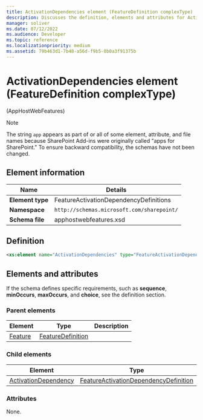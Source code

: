 ```yaml
---
title: ActivationDependencies element (FeatureDefinition complexType)
description: Discusses the definition, elements and attributes for ActivationDependencies element (FeatureDefinition complexType).
manager: soliver
ms.date: 07/12/2022
ms.audience: Developer
ms.topic: reference
ms.localizationpriority: medium
ms.assetid: 79b463d1-7b48-a56d-f9b5-0b0a3f91375b
---
```


# ActivationDependencies element (FeatureDefinition complexType)

(AppHostWebFeatures)

> [!NOTE]
> The string `app` appears as part of or all of some element, attribute, and file names because SharePoint Add-ins were originally called "apps for SharePoint." To ensure backward compatibility, the schemas have not been changed.

## Element information

| Name  | Details  |
|---|---|
| **Element type**  | FeatureActivationDependencyDefinitions |
| **Namespace**  | `http://schemas.microsoft.com/sharepoint/` |
| **Schema file**  | apphostwebfeatures.xsd |

## Definition

```xml
<xs:element name="ActivationDependencies" type="FeatureActivationDependencyDefinitions" minOccurs="0" maxOccurs="1"></xs:element>
```

## Elements and attributes

If the schema defines specific requirements, such as **sequence**, **minOccurs**, **maxOccurs**, and **choice**, see the definition section.

### Parent elements

|                     Element                      |                                   Type                                   | Description |
| ------------------------------------------------ | ------------------------------------------------------------------------ | ----------- |
| [Feature](feature-element-apphostwebfeatures.md) | [FeatureDefinition](featuredefinition-complextype-apphostwebfeatures.md) |             |

### Child elements

|                                                   Element                                                   |                                                       Type                                                       | Description |
| ----------------------------------------------------------------------------------------------------------- | ---------------------------------------------------------------------------------------------------------------- | ----------- |
| [ActivationDependency](activationdependency-element-featureactivationdependencydefinitions-complextypea.md) | [FeatureActivationDependencyDefinition](featureactivationdependencydefinition-complextype-apphostwebfeatures.md) |             |

### Attributes

None.
